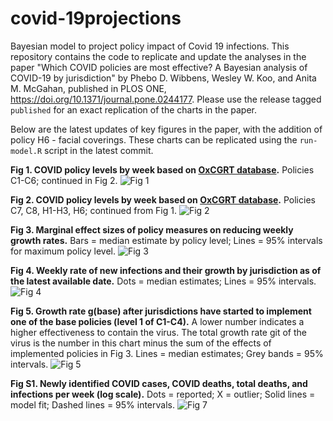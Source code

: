 # covid-19projections
Bayesian model to project policy impact of Covid 19 infections.
This repository contains the code to replicate and update the analyses in the paper "Which COVID policies are most effective? A Bayesian analysis of COVID-19 by jurisdiction" by Phebo D. Wibbens, Wesley W. Koo, and Anita M. McGahan, published in PLOS ONE, https://doi.org/10.1371/journal.pone.0244177.
Please use the release tagged `published` for an exact replication of the charts in the paper.

Below are the latest updates of key figures in the paper, with the addition of policy H6 - facial coverings.
These charts can be replicated using the `run-model.R` script in the latest commit.

**Fig 1. COVID policy levels by week based on [OxCGRT database](https://github.com/OxCGRT/covid-policy-tracker/blob/master/documentation/codebook.md).** Policies C1-C6; continued in Fig 2.
![Fig 1](fig-github/fig1.svg)

**Fig 2. COVID policy levels by week based on [OxCGRT database](https://github.com/OxCGRT/covid-policy-tracker/blob/master/documentation/codebook.md).** Policies C7, C8, H1-H3, H6; continued from Fig 1.
![Fig 2](fig-github/fig2.svg)

**Fig 3. Marginal effect sizes of policy measures on reducing weekly growth rates.**
Bars = median estimate by policy level; Lines = 95% intervals for maximum policy level.
![Fig 3](fig-github/fig3.svg)

**Fig 4. Weekly rate of new infections and their growth by jurisdiction as of the latest available date.** Dots = median estimates; Lines = 95% intervals.
![Fig 4](fig-github/fig4.svg)

**Fig 5. Growth rate g(base) after jurisdictions have started to implement one of the base policies (level 1 of C1-C4).** A lower number indicates a higher effectiveness to contain the virus. The total growth rate git of the virus is the number in this chart minus the sum of the effects of implemented policies in Fig 3. Lines = median estimates; Grey bands = 95% intervals.
![Fig 5](fig-github/fig5.svg)

**Fig S1. Newly identified COVID cases, COVID deaths, total deaths, and infections per week (log scale).** Dots = reported; X = outlier; Solid lines = model fit; Dashed lines = 95% intervals.
![Fig 7](fig-github/fig-S1.svg)
